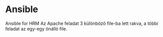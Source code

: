 # Ansible
Ansible for HRM
Az Apache feladat 3 különböző file-ba lett rakva, a többi feladat az egy-egy önálló file.
